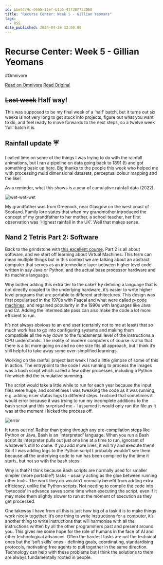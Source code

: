 ```yaml
---
id: bbe5474c-0665-11ef-b1b5-4ff287733060
title: "Recurse Center: Week 5 - Gillian Yeomans"
tags:
  - RSS
date_published: 2024-04-29 12:00:00
---
```


# Recurse Center: Week 5 - Gillian Yeomans
#Omnivore

[Read on Omnivore](https://omnivore.app/me/recurse-center-week-5-gillian-yeomans-18f2b82e075)
[Read Original](https://gillian.codes/posts/week-5/)



## ~~Last week~~ Half way!

This was supposed to be my final week of a ‘half’ batch, but it turns out six weeks is not very long to get stuck into projects, figure out what you want to do, and feel ready to move forwards to the next steps, so a twelve week ‘full’ batch it is.

## Rainfall update ☔️

I called time on some of the things I was trying to do with the rainfall animations, but I ran a pipeline on data going back to 1891 (!) and got something basic up [here](https:&#x2F;&#x2F;yeo-yeo.github.io&#x2F;oh-baby-its-raining&#x2F;). Big thanks to the people this week who helped me with processing multi dimensional datasets, perceptual colour mapping and the like!

As a reminder, what this shows is a year of cumulative rainfall data (2022).

![wet-wet-wet](https:&#x2F;&#x2F;proxy-prod.omnivore-image-cache.app&#x2F;0x0,sCkpOCNArv0AE5m5VYvN8ZiatoZwWU7I9YIimtMyy-YM&#x2F;https:&#x2F;&#x2F;gillian.codes&#x2F;2022-rainfall.gif)

My grandfather was from Greenock, near Glasgow on the west coast of Scotland. Family lore states that when my grandmother introduced the concept of my grandfather to her mother, a school teacher, her first observation was ‘Highest rainfall in the UK’. Well that makes sense.

## Nand 2 Tetris Part 2: Software

Back to the grindstone with [this excellent course](https:&#x2F;&#x2F;www.nand2tetris.org&#x2F;). Part 2 is all about software, and we start off learning about Virtual Machines. This term can mean multiple things but in this context we are talking about an abstract computer that serves as an intermediate layer between higher level code written in say Java or Python, and the actual base processor hardware and its machine language.

Why bother adding this extra tier to the cake? By defining a language that is not directly coupled to the underlying hardware, it’s easier to write higher level programs that are portable to different architectures. This design was first popularised in the 1970s with Pascal and what were called [p-code machines](https:&#x2F;&#x2F;en.wikipedia.org&#x2F;wiki&#x2F;P-code%5Fmachine), and regained popularity in the 1990s with languages like Java and C♯. Adding the intermediate pass can also make the code a lot more efficient to run.

It’s not always obvious to an end user (certainly not to me at least) that so much work has to go into configuring systems and making them compatibile all the way down to the fundamental level of the instructions a CPU understands. The reality of modern computers of course is also that there is a lot more going on and no one size fits all approach, but I think it’s still helpful to take away some over-simplified learnings.

Working on the rainfall project last week I had a little glimpse of some of this in action. The entrypoint to the code I was running to process the images was a bash script which called a few other processes, including a Python file which did the cumulative summing.

The script would take a little while to run for each year because the input files were huge, and sometimes I was tweaking the code as it was running, e.g. adding nicer status logs to different steps. I noticed that sometimes it would error because it was trying to run my incomplete additions to the bash script and this surprised me - I assumed it would only run the file as it was at the moment I kicked the process off.

![error](https:&#x2F;&#x2F;proxy-prod.omnivore-image-cache.app&#x2F;0x0,sczNeaTYSj-67E5Nu-6XUr1-y7_Y_Mi0WKE6zriTi4jI&#x2F;https:&#x2F;&#x2F;gillian.codes&#x2F;hold-your-horses.png)

It turns out no! Rather than going through any pre-compilation steps like Python or Java, Bash is an ‘interpreted’ language. When you run a Bash script its interpreter pulls out just one line at a time to run, ignorant of whatever’s still to come. If you add more lines, it will try and execute them! So if I was adding logs to the Python script I probably wouldn’t see them because all the underlying code to run has been compiled by the time it starts, but not so with the bash steps.

Why is that? I think because Bash scripts are normally used for smaller simpler (more portable?) tasks - usually acting as the glue between running other tools. The work they do wouldn’t normally benefit from adding extra efficiency, unlike the Python scripts. Not needing to compile the code into ‘bytecode’ in advance saves some time when executing the script, even if it may make them slightly slower to run at the moment of execution as they get processed.

One takeway I have from all this is just how big of a task it is to make things work nicely together. It’s one thing to write instructions for a computer, it’s another thing to write instructions that will harmonise with all the instructions written by all the other programmers past and present around you. This gives me some hope for the role of humans in the face of AI and other technological advances. Often the hardest tasks are not the technical ones but the ‘soft skills’ ones - defining goals, coordinating, standardising protocols, motivating free agents to pull together in the same direction. Technology can help with these problems but I think the solutions to them are always fundamentally rooted in people.